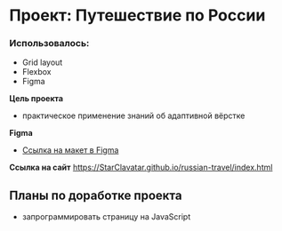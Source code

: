 # Проект: Путешествие по России

### Использовалось:
* Grid layout
* Flexbox
* Figma

**Цель проекта**
 - практическое применение знаний об адаптивной вёрстке


**Figma**

* [Ссылка на макет в Figma](https://www.figma.com/file/5S2WSbEFL6awjVWJ0NWL8Q/Sprint-3_-Russia-_-desktop-mobile?node-id=28503%3A0)

__Ссылка на сайт__
https://StarClavatar.github.io/russian-travel/index.html

## __Планы по доработке проекта__
- запрограммировать страницу на JavaScript
